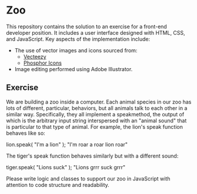 # Zoo

This repository contains the solution to an exercise for a front-end developer position. It includes a user interface designed with HTML, CSS, and JavaScript. Key aspects of the implementation include:
- The use of vector images and icons sourced from:
    - [Vecteezy](https://www.vecteezy.com/)
    - [Phosphor Icons](https://phosphoricons.com/)
- Image editing performed using Adobe Illustrator.

## Exercise 
 
We are building a zoo inside a computer. Each animal species in our zoo has lots 
of different, particular, behaviors, but all animals talk to each other in a similar 
way. Specifically, they all implement a ​speak​ method, the output of which is the 
arbitrary input string interspersed with an "animal sound" that is particular to that 
type of animal. For example, the lion's ​speak​ function behaves like so: 
 
lion.speak( ​"I'm a lion"​ ); 
​"I'm roar a roar lion roar" 
 
The tiger's speak function behaves similarly but with a different sound: 
 
tiger.speak( ​"Lions suck"​ ); 
​"Lions grrr suck grrr" 
 
Please write logic and classes to support our zoo in JavaScript ​with attention to 
code structure and readability​. 
